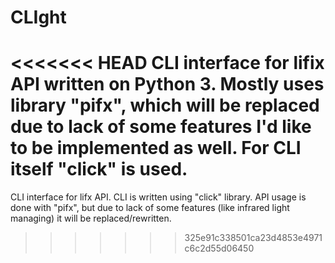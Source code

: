 # CLIght
<<<<<<< HEAD
CLI interface for lifix API written on Python 3. Mostly uses library "pifx", which will be replaced due to lack of some features I'd like to be implemented as well.
For CLI itself "click" is used.
=======
CLI interface for lifx API. CLI is written using "click" library. API usage is done with "pifx", but due to lack of some features (like infrared light managing) it will be replaced/rewritten.
>>>>>>> 325e91c338501ca23d4853e4971c6c2d55d06450
